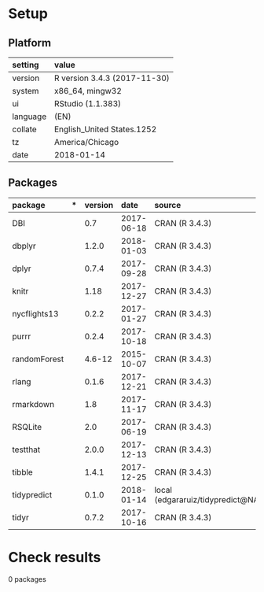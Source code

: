 # Setup

## Platform

|setting  |value                        |
|:--------|:----------------------------|
|version  |R version 3.4.3 (2017-11-30) |
|system   |x86_64, mingw32              |
|ui       |RStudio (1.1.383)            |
|language |(EN)                         |
|collate  |English_United States.1252   |
|tz       |America/Chicago              |
|date     |2018-01-14                   |

## Packages

|package      |*  |version |date       |source                            |
|:------------|:--|:-------|:----------|:---------------------------------|
|DBI          |   |0.7     |2017-06-18 |CRAN (R 3.4.3)                    |
|dbplyr       |   |1.2.0   |2018-01-03 |CRAN (R 3.4.3)                    |
|dplyr        |   |0.7.4   |2017-09-28 |CRAN (R 3.4.3)                    |
|knitr        |   |1.18    |2017-12-27 |CRAN (R 3.4.3)                    |
|nycflights13 |   |0.2.2   |2017-01-27 |CRAN (R 3.4.3)                    |
|purrr        |   |0.2.4   |2017-10-18 |CRAN (R 3.4.3)                    |
|randomForest |   |4.6-12  |2015-10-07 |CRAN (R 3.4.3)                    |
|rlang        |   |0.1.6   |2017-12-21 |CRAN (R 3.4.3)                    |
|rmarkdown    |   |1.8     |2017-11-17 |CRAN (R 3.4.3)                    |
|RSQLite      |   |2.0     |2017-06-19 |CRAN (R 3.4.3)                    |
|testthat     |   |2.0.0   |2017-12-13 |CRAN (R 3.4.3)                    |
|tibble       |   |1.4.1   |2017-12-25 |CRAN (R 3.4.3)                    |
|tidypredict  |   |0.1.0   |2018-01-14 |local (edgararuiz/tidypredict@NA) |
|tidyr        |   |0.7.2   |2017-10-16 |CRAN (R 3.4.3)                    |

# Check results

0 packages




